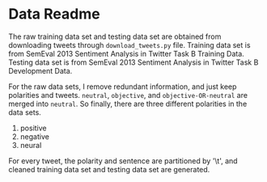 Data Readme
======================================================

The raw training data set and testing data set are obtained from downloading tweets through `download_tweets.py` file.
Training data set is from SemEval 2013 Sentiment Analysis in Twitter Task B Training Data.
Testing data set is from SemEval 2013 Sentiment Analysis in Twitter Task B Development Data.

For the raw data sets, I remove redundant information, and just keep polarities and tweets.
`neutral`, `objective`, and `objective-OR-neutral` are merged into `neutral`.
So finally, there are three different polarities in the data sets.

1. positive
2. negative
3. neural

For every tweet, the polarity and sentence are partitioned by '\t', and cleaned training data set and testing data set are generated.

